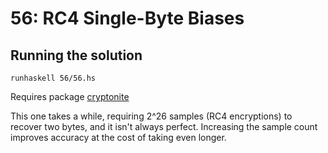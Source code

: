 # 56: RC4 Single-Byte Biases

## Running the solution

```
runhaskell 56/56.hs
```

Requires package [cryptonite](https://hackage.haskell.org/package/cryptonite)

This one takes a while, requiring 2^26 samples (RC4 encryptions) to recover two bytes, and it isn't always perfect. Increasing the sample count improves accuracy at the cost of taking even longer.
